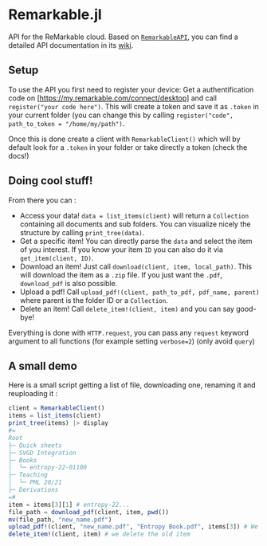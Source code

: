 # Remarkable.jl

API for the ReMarkable cloud. Based on [`RemarkableAPI`](https://github.com/splitbrain/ReMarkableAPI), you can find a detailed API documentation in its [wiki](https://github.com/splitbrain/ReMarkableAPI/wiki).

## Setup

To use the API you first need to register your device:
Get a authentification code on [https://my.remarkable.com/connect/desktop] and call `register("your code here")`. This will create a token and save it as `.token` in your current folder (you can change this by calling `register("code", path_to_token = "/home/my/path")`.

Once this is done create a client with `RemarkableClient()` which will by default look for a `.token` in your folder or take directly a token (check the docs!)

## Doing cool stuff!

From there you can :
- Access your data! `data = list_items(client)` will return a `Collection` containing all documents and sub folders. You can visualize nicely the structure by calling `print_tree(data)`.
- Get a specific item! You can directly parse the `data` and select the item of you interest. If you know your item `ID` you can also do it via `get_item(client, ID)`.
- Download an item! Just call `download(client, item, local_path)`.
This will download the item as a `.zip` file. If you just want the `.pdf`, `download_pdf` is also possible.
- Upload a pdf! Call `upload_pdf!(client, path_to_pdf, pdf_name, parent)` where parent is the folder ID or a `Collection`.
- Delete an item! Call `delete_item!(client, item)` and you can say good-bye!

Everything is done with `HTTP.request`, you can pass any `request` keyword argument to all functions (for example setting `verbose=2`) (only avoid `query`)

## A small demo

Here is a small script getting a list of file, downloading one, renaming it and reuploading it :

```julia
client = RemarkableClient()
items = list_items(client)
print_tree(items) |> display
#= 
Root
├─ Quick sheets
├─ SVGD Integration
├─ Books
│  └─ entropy-22-01100
├─ Teaching
│  └─ PML 20/21
├─ Derivations
=#
item = items[3][1] # entropy-22...
file_path = download_pdf(client, item, pwd())
mv(file_path, "new_name.pdf")
upload_pdf!(client, "new_name.pdf", "Entropy Book.pdf", items[3]) # We reupload in the same location
delete_item!(client, item) # we delete the old item
```